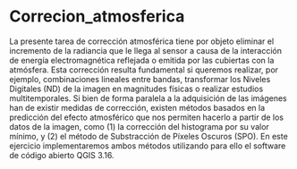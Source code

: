 # Correcion_atmosferica

La presente tarea de corrección atmosférica tiene por objeto eliminar el incremento de la radiancia que le llega al sensor a causa de la interacción de energía electromagnética reflejada o emitida por las cubiertas con la atmósfera. Esta corrección resulta fundamental si queremos realizar, por ejemplo, combinaciones lineales entre bandas, transformar los Niveles Digitales (ND) de la imagen en magnitudes físicas o realizar estudios multitemporales.
Si bien de forma paralela a la adquisición de las imágenes han de existir medidas de corrección, existen métodos basados en la predicción del efecto atmosférico que nos permiten hacerlo a partir de los datos de la imagen, como (1) la corrección del histograma por su valor mínimo, y (2) el método de Substracción de Píxeles Oscuros (SPO). En este ejercicio implementaremos ambos métodos utilizando para ello el software de código abierto QGIS 3.16.

